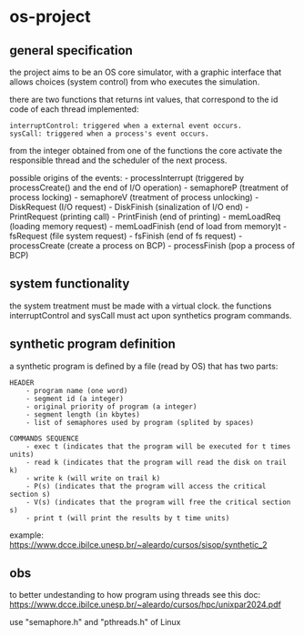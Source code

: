 # os-project

## general specification

the project aims to be an OS core simulator, with a graphic interface that allows choices (system control) from who executes the simulation.

there are two functions that returns int values, that correspond to the id code of each thread implemented:

    interruptControl: triggered when a external event occurs.
    sysCall: triggered when a process's event occurs.

from the integer obtained from one of the functions the core activate the responsible thread and the scheduler of the next process.

possible origins of the events:
    - processInterrupt (triggered by processCreate() and the end of I/O operation)
    - semaphoreP (treatment of process locking)
    - semaphoreV (treatment of process unlocking)
    - DiskRequest (I/O request)
    - DiskFinish (sinalization of I/O end)
    - PrintRequest (printing call)
    - PrintFinish (end of printing)
    - memLoadReq (loading memory request)
    - memLoadFinish (end of load from memory)t
    - fsRequest (file system request)
    - fsFinish (end of fs request)
    - processCreate (create a process on BCP)
    - processFinish (pop a process of BCP)

## system functionality

the system treatment must be made with a virtual clock.
the functions interruptControl and sysCall must act upon synthetics program commands.

## synthetic program definition

a synthetic program is defined by a file (read by OS) that has two parts:

    HEADER
        - program name (one word)
        - segment id (a integer)
        - original priority of program (a integer)
        - segment length (in kbytes)
        - list of semaphores used by program (splited by spaces)

    COMMANDS SEQUENCE
        - exec t (indicates that the program will be executed for t times units)
        - read k (indicates that the program will read the disk on trail k)
        - write k (will write on trail k)
        - P(s) (indicates that the program will access the critical section s)
        - V(s) (indicates that the program will free the critical section s)
        - print t (will print the results by t time units)

example: https://www.dcce.ibilce.unesp.br/~aleardo/cursos/sisop/synthetic_2

## obs

to better undestanding to how program using threads see this doc: https://www.dcce.ibilce.unesp.br/~aleardo/cursos/hpc/unixpar2024.pdf

use "semaphore.h" and "pthreads.h" of Linux


